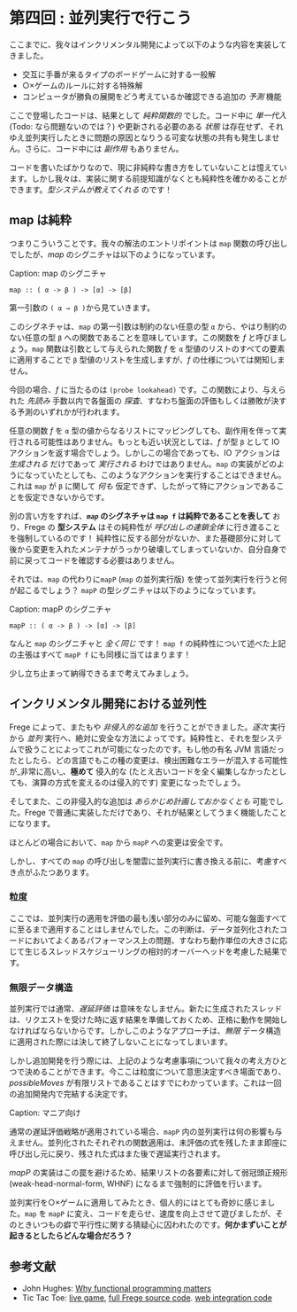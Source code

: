# 第四回 : 並列実行で行こう

ここまでに、我々はインクリメンタル開発によって以下のような内容を実装してきました。

* 交互に手番が来るタイプのボードゲームに対する一般解
* ○×ゲームのルールに対する特殊解
* コンピュータが勝負の展開をどう考えているか確認できる追加の _予測_ 機能

ここで登場したコードは、結果として _純粋関数的_ でした。コード中に _単一代入_ (Todo: なら問題ないのでは？) や更新される必要のある _状態_ は存在せず、それゆえ並列実行したときに問題の原因となりうる可変な状態の共有も発生しません。さらに、コード中には _副作用_ もありません。

コードを書いたばかりなので、現に非純粋な書き方をしていないことは憶えています。しかし我々は、実装に関する前提知識がなくとも純粋性を確かめることができます。_型システムが教えてくれる_ のです！

## map は純粋

つまりこういうことです。我々の解法のエントリポイントは `map` 関数の呼び出しでしたが、_map_ のシグニチャは以下のようになっています。

Caption: map のシグニチャ

```
map :: ( α -> β ) -> [α] -> [β]
```

第一引数の `( α → β )`から見ていきます。

このシグネチャは、`map` の第一引数は制約のない任意の型 `α` から、やはり制約のない任意の型 `β` への関数であることを意味しています。この関数を _f_ と呼びましょう。`map` 関数は引数として与えられた関数 _f_ を `α` 型値のリストのすべての要素に適用することで `β` 型値のリストを生成しますが、_f_ の仕様については関知しません。

今回の場合、_f_ に当たるのは `(probe lookahead)` です。この関数により、与えられた _先読み_ 手数以内で各盤面の _探査_、すなわち盤面の評価もしくは勝敗が決する予測のいずれかが行われます。

任意の関数 _f_ を `α` 型の値からなるリストにマッピングしても、副作用を伴って実行される可能性はありません。もっとも近い状況としては、_f_ が型 `β` として IO アクションを返す場合でしょう。しかしこの場合であっても、IO アクションは _生成される_ だけであって _実行される_ わけではありません。`map` の実装がどのようになっていたとしても、このようなアクションを実行することはできません。これは `map` が `β` に関して _何も_ 仮定できず、したがって特にアクションであることを仮定できないからです。

別の言い方をすれば、___`map`_ のシグネチャは `map f` は純粋であることを表して__ おり、Frege の __型システム__ はその純粋性が _呼び出しの連鎖全体_ に行き渡ることを強制しているのです！ 純粋性に反する部分がないか、また基礎部分に対して後から変更を入れたメンテナがうっかり破壊してしまっていないか、自分自身で前に戻ってコードを確認する必要はありません。

それでは、`map` の代わりに`mapP` (`map` の並列実行版) を使って並列実行を行うと何が起こるでしょう？ `mapP` の型シグニチャは以下のようになっています。

Caption: mapP のシグニチャ

```
mapP :: ( α -> β ) -> [α] -> [β]
```

なんと `map` のシグニチャと _全く同じ_ です！ `map f` の純粋性について述べた上記の主張はすべて `mapP f` にも同様に当てはまります！

少し立ち止まって納得できるまで考えてみましょう。

## インクリメンタル開発における並列性

Frege によって、またもや _非侵入的な追加_ を行うことができました。_逐次_ 実行から _並列_ 実行へ、絶対に安全な方法によってです。純粋性と、それを型システムで扱うことによってこれが可能になったのです。もし他の有名 JVM 言語だったとしたら、どの言語でもこの種の変更は、検出困難なエラーが混入する可能性が_非常に高い_、__極めて__ 侵入的な (たとえ古いコードを全く編集しなかったとしても、演算の方式を変えるのは侵入的です) 変更になったでしょう。

そしてまた、この非侵入的な追加は _あらかじめ計画しておかなくとも_ 可能でした。Frege で普通に実装しただけであり、それが結果としてうまく機能したことになります。

ほとんどの場合において、`map` から `mapP` への変更は安全です。

しかし、すべての `map` の呼び出しを闇雲に並列実行に書き換える前に、考慮すべき点がふたつあります。

### 粒度

ここでは、並列実行の適用を評価の最も浅い部分のみに留め、可能な盤面すべてに至るまで適用することはしませんでした。この判断は、データ並列化されたコードにおいてよくあるパフォーマンス上の問題、すなわち動作単位の大きさに応じて生じるスレッドスケジューリングの相対的オーバーヘッドを考慮した結果です。

### 無限データ構造

並列実行では通常、_遅延評価_ は意味をなしません。新たに生成されたスレッドは、リクエストを受けた時に返す結果を準備しておくため、正格に動作を開始しなければならないからです。しかしこのようなアプローチは、_無限_ データ構造に適用された際には決して終了しないことになってしまいます。

しかし追加開発を行う際には、上記のような考慮事項について我々の考え方ひとつで決めることができます。今ここは粒度について意思決定すべき場面であり、_possibleMoves_ が有限リストであることはすでにわかっています。これは一回の追加開発内で完結する決定です。

Caption: マニア向け

通常の遅延評価戦略が適用されている場合、`mapP` 内の並列実行は何の影響も与えません。並列化されたそれぞれの関数適用は、未評価の式を残したまま即座に呼び出し元に戻り、残された式はまた後で遅延実行されます。

_mapP_ の実装はこの罠を避けるため、結果リストの各要素に対して弱冠頭正規形 (weak-head-normal-form, WHNF) になるまで強制的に評価を行います。

並列実行を○×ゲームに適用してみたとき、個人的にはとても奇妙に感じました。`map` を `mapP` に変え、コードを走らせ、速度を向上させて遊びましたが、そのときいつもの癖で平行性に関する猜疑心に囚われたのです。__何かまずいことが起きるとしたらどんな場合だろう？__

## 参考文献

* John Hughes: [Why functional programming matters](http://www.cs.kent.ac.uk/people/staff/dat/miranda/whyfp90.pdf)
* Tic Tac Toe: [live game](https://klondike.canoo.com/tictactoe/game), [full Frege source code](https://github.com/Dierk/fregePluginApp/blob/game_only/src/frege/fregepluginapp/Minimax.fr). [web integration code](https://github.com/Dierk/fregePluginApp/blob/game_only/grails-app/controllers/fregepluginapp/FooController.groovy)

